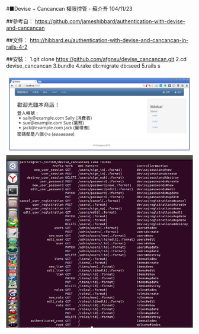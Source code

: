 #■Devise + Cancancan 權限控管 - 蘇介吾 104/11/23

##參考自：
https://github.com/jameshibbard/authentication-with-devise-and-cancancan

##文件：
http://hibbard.eu/authentication-with-devise-and-cancancan-in-rails-4-2

##安裝：
1.git clone https://github.com/afgnsu/devise_cancancan.git
2.cd devise_cancancan
3.bundle
4.rake db:migrate db:seed
5.rails s

![Demo](https://github.com/afgnsu/devise_cancancan/blob/master/DEMO.png)
![Routes](https://github.com/afgnsu/devise_cancancan/blob/master/ROUTES.png)
